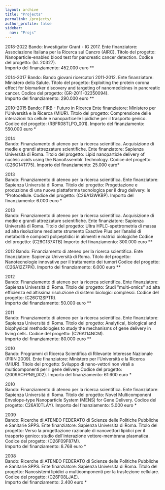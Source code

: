 ```yaml
---
layout: archive
title: "Projects"
permalink: /projects/
author_profile: false
sidebar:
  nav: "Projs"
---
```


2018-2022
Bando: Investigator Grant - IG 2017.
Ente finanziatore: Associazione Italiana per la Ricerca sul Cancro (AIRC).
Titolo del progetto: Nanoparticle-enabled blood test for pancreatic cancer detection.
Codice del progetto: (Id. 20327).	
Importo del finanziamento: 452.000 euro	**

2014-2017 
Bando: Bando giovani ricercatori 2011-2012.
Ente finanziatore: Ministero della Salute.
Titolo del progetto: Exploiting the protein corona effect for biomarker discovery and targeting of nanomedicines in pancreatic cancer.
Codice del progetto: (GR-2011-02350094).	
Importo del finanziamento: 290.000 euro	**

2010-2015
Bando: FIRB - Futuro in Ricerca 
Ente finanziatore: Ministero per l’Università e la Ricerca (MIUR).
Titolo del progetto: Comprensione delle interazioni tra cellule e nanoparticelle lipidiche per il trasporto genico.
Codice del progetto: (RBFR08TLPO_001).
Importo del finanziamento: 550.000 euro	*

2014	
Bando: Finanziamento di ateneo per la ricerca scientifica. Acquisizione di medie e grandi attrezzature scientifiche.
Ente finanziatore: Sapienza Università di Roma.
Titolo del progetto: Lipid nanoparticle delivery of nucleic acids using the NanoAssemblr Technology.
Codice del progetto: (C26G14T775).
Importo del finanziamento: 25.000	euro*

2013	
Bando: Finanziamento di ateneo per la ricerca scientifica. 
Ente finanziatore: Sapienza Università di Roma.
Titolo del progetto: Progettazione e produzione di una nuova piattaforma tecnologica per il drug delivery: le “Protocellule.
Codice del progetto: (C26A13WKBP).
Importo del finanziamento: 6.000	euro *

2013	
Bando: Finanziamento di ateneo per la ricerca scientifica. Acquisizione di medie e grandi attrezzature scientifiche.
Ente finanziatore: Sapienza Università di Roma.
Titolo del progetto: Ultra HPLC-spettrometria di massa ad alta risoluzione mediante strumento Exactive Plus per l’analisi di metaboliti e composti polipeptidici in alimenti e matrici biologiche Codice del progetto: (C26G137XTB)
Importo del finanziamento: 300.000	 euro **

2012
Bando: Finanziamento di ateneo per la ricerca scientifica. 
Ente finanziatore: Sapienza Università di Roma.
Titolo del progetto: Nanotecnologie innovative per il trattamento dei tumori 
Codice del progetto: (C26A12Z7PK).
Importo del finanziamento: 6.000	euro **

2012	
Bando: Finanziamento di ateneo per la ricerca scientifica. 
Ente finanziatore: Sapienza Università di Roma.
Titolo del progetto: Studi "multi-omics" ad alta efficienza ed altissima risoluzione di sistemi biologici complessi.
Codice del progetto: (C26G12SPTR).	
Importo del finanziamento: 50.000	euro **

2011	
Bando: Finanziamento di ateneo per la ricerca scientifica. 
Ente finanziatore: Sapienza Università di Roma.
Titolo del progetto:  Analytical, biological and biophysical methodologies to study the mechanisms of gene delivery in living cells.
Codice del progetto: (C26A114NCM).	
Importo del finanziamento: 80.000	euro **

2010	
Bando: Programmi di Ricerca Scientifica di Rilevante Interesse Nazionale (PRIN 2009).
Ente finanziatore: Ministero per l’Università e la Ricerca (MIUR).
Titolo del progetto: Sviluppo di nano-vettori non virali a multicomponenti per il gene delivery
Codice del progetto: (2009ACFPN9_002).
Importo del finanziamento: 61.600	euro *

2010	
Bando: Finanziamento di ateneo per la ricerca scientifica. 
Ente finanziatore: Sapienza Università di Roma.
Titolo del progetto: Novel Multicomponent Envelope-type Nanoparticle System (MENS) for Gene Delivery.
Codice del progetto: C26A10TLAY).
Importo del finanziamento: 5.000	euro *

2009	
Bando: Ricerche di ATENEO FEDERATO di Scienze delle Politiche Pubbliche e Sanitarie SPPS.
Ente finanziatore: Sapienza Università di Roma.
Titolo del progetto: Verso la progettazione razionale di nanovettori lipidici per il trasporto genico: studio dell'interazione vettore-membrana plasmatica.
Codice del progetto: (C26F09F87M).	
Importo del finanziamento: 8.768	euro *

2008	
Bando: Ricerche di ATENEO FEDERATO di Scienze delle Politiche Pubbliche e Sanitarie SPPS.
Ente finanziatore: Sapienza Università di Roma.
Titolo del progetto: Nanosistemi lipidici a multicomponenti per la trasfezione cellulare.
Codice del progetto: (C26F08LJAE).	
Importo del finanziamento: 2.400	euro *

